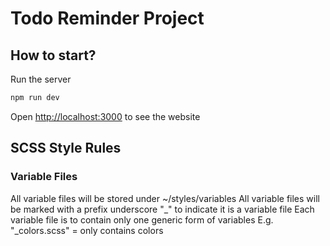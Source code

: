 # Todo Reminder Project

## How to start?

Run the server

```bash
npm run dev
```
Open [http://localhost:3000](http://localhost:3000) to see the website

## SCSS Style Rules


### Variable Files
All variable files will be stored under ~/styles/variables
All variable files will be marked with a prefix underscore "_" to indicate it is a variable file
Each variable file is to contain only one generic form of variables 
	E.g. "_colors.scss" = only contains colors
